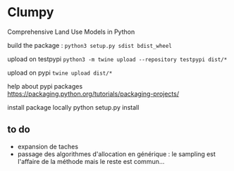 # Clumpy

Comprehensive Land Use Models in Python

build the package :
`python3 setup.py sdist bdist_wheel`

upload on testpypi
`python3 -m twine upload --repository testpypi dist/*`

upload on pypi
`twine upload dist/*`

help about pypi packages
https://packaging.python.org/tutorials/packaging-projects/

install package locally
python setup.py install

## to do

- expansion de taches
- passage des algorithmes d'allocation en générique : le sampling est l'affaire de la méthode mais le reste est commun...